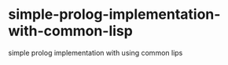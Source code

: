 # simple-prolog-implementation-with-common-lisp
simple prolog implementation with using common lips
